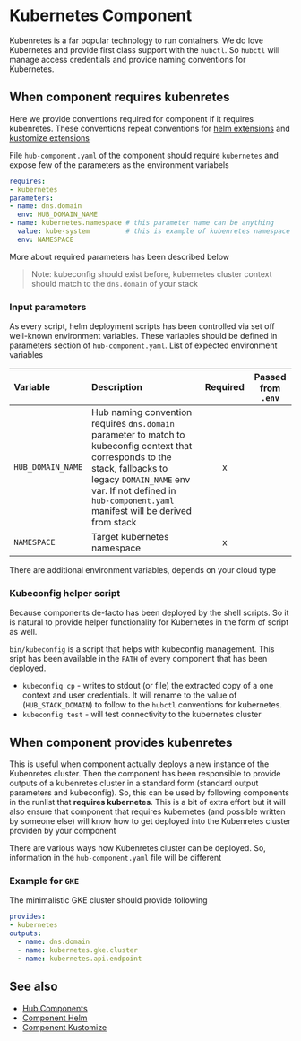 # Kubernetes Component

Kubenretes is a far popular technology to run containers. We do love Kubernetes and provide  first class support with the `hubctl`. So `hubctl` will manage access credentials and provide naming conventions for Kubernetes.

## When component requires kubenretes

Here we provide conventions required for component if it requires kubenretes. These conventions repeat conventions for [helm extensions](hub-component-helm.md) and [kustomize extensions](hub-component-kustomize.md)

File `hub-component.yaml` of the component should require `kubernetes` and expose few of the parameters as the environment variabels

```yaml
requires:
- kubernetes
parameters:
- name: dns.domain
  env: HUB_DOMAIN_NAME
- name: kubernetes.namespace # this parameter name can be anything
  value: kube-system         # this is example of kubenretes namespace
  env: NAMESPACE
```

More about required parameters has been described below

> Note: kubeconfig should exist before, kubernetes cluster context should match to the `dns.domain` of your stack

### Input parameters

As every script, helm deployment scripts has been controlled via set off well-known environment variables. These variables should be defined in parameters section of `hub-component.yaml`. List of expected environment variables

| Variable   | Description | Required | Passed from `.env`
| :-------- | :-------- | :-: | :--:
| `HUB_DOMAIN_NAME` | Hub naming convention requires `dns.domain` parameter to match to kubeconfig context that corresponds to the stack, fallbacks to legacy `DOMAIN_NAME` env var. If not defined in `hub-component.yaml` manifest will be derived from stack | x |
| `NAMESPACE` | Target kubernetes namespace | x |

There are additional environment variables, depends on your cloud type

### Kubeconfig helper script

Because components de-facto has been deployed by the shell scripts. So it is natural to provide helper functionality for Kubernetes in the form of script as well.

`bin/kubeconfig` is a script that helps with kubeconfig management. This sript has been available in the `PATH` of every component that has been deployed.

* `kubeconfig cp` - writes to stdout (or file) the extracted copy of a one context and user credentials. It will rename to the value of (`HUB_STACK_DOMAIN`) to follow to the `hubctl` conventions for kubernetes.
* `kubeconfig test` - will test connectivity to the kubernetes cluster

## When component provides kubenretes

This is useful when component actually deploys a new instance of the Kubenretes cluster. Then the component has been responsible to provide outputs of a kubenretes cluster in a standard form (standard output parameters and kubeconfig). So, this can be used by following components in the runlist that __requires kubernetes__. This is a bit of extra effort but it will also ensure that component that requires kubernetes (and possible written by someone else) will know how to get deployed into the Kubenretes cluster providen by your component

There are various ways how Kubenretes cluster can be deployed. So, information in the `hub-component.yaml` file will be different

### Example for `GKE`

The minimalistic GKE cluster should provide following

```yaml
provides:
- kubernetes
outputs:
  - name: dns.domain
  - name: kubernetes.gke.cluster
  - name: kubernetes.api.endpoint
```

## See also

* [Hub Components](../components)
* [Component Helm](../helm)
* [Component Kustomize](../kustomize)
